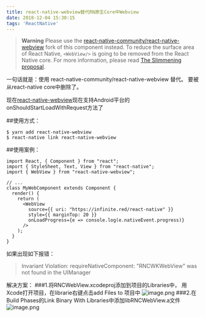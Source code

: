 ```yaml
---
title: react-native-webview替代RN原生Core中Webview
date: 2018-12-04 15:30:15
tags: 'ReactNative'
---
```

> **Warning** Please use the [react-native-community/react-native-webview](https://github.com/react-native-community/react-native-webview) fork of this component instead. To reduce the surface area of React Native, `<WebView/>` is going to be removed from the React Native core. For more information, please read [The Slimmening proposal](https://github.com/react-native-community/discussions-and-proposals/issues/6).

一句话就是：使用 react-native-community/react-native-webview 替代。<WebView/> 要被从react-native core中删除了。

现在[react-native-webview](https://github.com/react-native-community/react-native-webview)现在支持Android平台的onShouldStartLoadWithRequest方法了


<!-- more -->

##使用方式：
```
$ yarn add react-native-webview
$ react-native link react-native-webview
```
##使用案例：
```
import React, { Component } from "react";
import { StyleSheet, Text, View } from "react-native";
import { WebView } from "react-native-webview";

// ...
class MyWebComponent extends Component {
  render() {
    return (
      <WebView
        source={{ uri: "https://infinite.red/react-native" }}
        style={{ marginTop: 20 }}
        onLoadProgress={e => console.log(e.nativeEvent.progress)}
      />
    );
  }
}
```
如果出现如下报错：
>Invariant Violation: requireNativeComponent: "RNCWKWebView" was not found in the UIManager

解决方案：
###1.将RNCWebView.xcodeproj添加到项目的Libraries中， 
用Xcode打开项目，在librarie右键点击add Files to 项目中
![image.png](https://upload-images.jianshu.io/upload_images/3112038-188402bc275c6971.png?imageMogr2/auto-orient/strip%7CimageView2/2/w/1240)
###2.在Build Phases的Link Binary With Libraries中添加libRNCWebView.a文件
![image.png](https://upload-images.jianshu.io/upload_images/3112038-552ba1284076d247.png?imageMogr2/auto-orient/strip%7CimageView2/2/w/1240)
